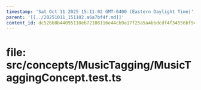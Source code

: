 ```yaml
---
timestamp: 'Sat Oct 11 2025 15:11:02 GMT-0400 (Eastern Daylight Time)'
parent: '[[../20251011_151102.a6a7bf4f.md]]'
content_id: dc526b8b44095110eb72108116e44cb9a17f25a5a4bbdcdf4f34556bf94f1361
---
```


# file: src/concepts/MusicTagging/MusicTaggingConcept.test.ts

```typescript
```
